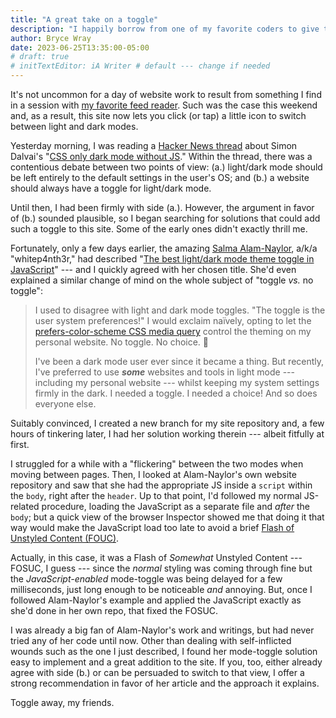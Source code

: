 ```yaml
---
title: "A great take on a toggle"
description: "I happily borrow from one of my favorite coders to give this site a new capability."
author: Bryce Wray
date: 2023-06-25T13:35:00-05:00
# draft: true
# initTextEditor: iA Writer # default --- change if needed
---
```


It's not uncommon for a day of website work to result from something I find in a session with [my favorite feed reader](https://netnewswire.com). Such was the case this weekend and, as a result, this site now lets you click (or tap) a little icon to switch between light and dark modes.

<!--more-->

Yesterday morning, I was reading a [Hacker News thread](https://news.ycombinator.com/item?id=36456513) about Simon Dalvai's "[CSS only dark mode without JS](https://simondalvai.com/blog/css-only-darkmode/)." Within the thread, there was a contentious debate between two points of view: (a.) light/dark mode should be left entirely to the default settings in the user's OS; and (b.) a website should always have a toggle for light/dark mode.

Until then, I had been firmly with side (a.). However, the argument in favor of (b.) sounded plausible, so I began searching for solutions that could add such a toggle to this site. Some of the early ones didn't exactly thrill me.

Fortunately, only a few days earlier, the amazing [Salma Alam-Naylor](https://whitep4nth3r.com/), a/k/a "whitep4nth3r," had described "[The best light/dark mode theme toggle in JavaScript](https://whitep4nth3r.com/blog/best-light-dark-mode-theme-toggle-javascript/)" --- and I quickly agreed with her chosen title. She'd even explained a similar change of mind on the whole subject of "toggle *vs.* no toggle":

> I used to disagree with light and dark mode toggles. "The toggle is the user system preferences!" I would exclaim naïvely, opting to let the [prefers-color-scheme CSS media query](https://developer.mozilla.org/en-US/docs/Web/CSS/@media/prefers-color-scheme) control the theming on my personal website. No toggle. No choice. 🫠
>
> I've been a dark mode user ever since it became a thing. But recently, I've preferred to use ***some*** websites and tools in light mode --- including my personal website --- whilst keeping my system settings firmly in the dark. I needed a toggle. I needed a choice! And so does everyone else.

Suitably convinced, I created a new branch for my site repository and, a few hours of tinkering later, I had her solution working therein --- albeit fitfully at first.

I struggled for a while with a "flickering" between the two modes when moving between pages. Then, I looked at Alam-Naylor's own website repository and saw that she had the appropriate JS inside a `script` within the `body`, right after the `header`. Up to that point, I'd followed my normal JS-related procedure, loading the JavaScript as a separate file and *after* the `body`; but a quick view of the browser Inspector showed me that doing it that way would make the JavaScript load too late to avoid a brief [Flash of Unstyled Content (FOUC)](https://blog.esteetey.dev/what-the-fouc-is-happening-flash-of-unstyled-content).

Actually, in this case, it was a Flash of *Somewhat* Unstyled Content --- FOSUC, I guess --- since the *normal* styling was coming through fine but the *JavaScript-enabled* mode-toggle was being delayed for a few milliseconds, just long enough to be noticeable *and* annoying. But, once I followed Alam-Naylor's example and applied the JavaScript exactly as she'd done in her own repo, that fixed the FOSUC.

I was already a big fan of Alam-Naylor's work and writings, but had never tried any of her code until now. Other than dealing with self-inflicted wounds such as the one I just described, I found her mode-toggle solution easy to implement and a great addition to the site. If you, too, either already agree with side (b.) or can be persuaded to switch to that view, I offer a strong recommendation in favor of her article and the approach it explains.

Toggle away, my friends.

